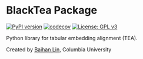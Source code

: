 # BlackTea Package

[![PyPI version](https://badge.fury.io/py/blacktea.svg)](https://badge.fury.io/py/tba)  [![codecov](https://codecov.io/gh/doerlbh/blacktea/branch/main/graph/badge.svg?token=)](https://codecov.io/gh/doerlbh/tba)  [![License: GPL v3](https://img.shields.io/badge/License-GPLv3-blue.svg)](https://www.gnu.org/licenses/gpl-3.0)

Python library for tabular embedding alignment (TEA).

Created by [Baihan Lin](https://www.baihan.nyc), Columbia University
